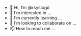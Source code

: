 - 👋 Hi, I’m @rsyslogd
- 👀 I’m interested in ...
- 🌱 I’m currently learning ...
- 💞️ I’m looking to collaborate on ...
- 📫 How to reach me ...

<!---
rsyslogd/rsyslogd is a ✨ special ✨ repository because its `README.md` (this file) appears on your GitHub profile.
You can click the Preview link to take a look at your changes.
--->
